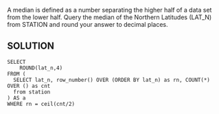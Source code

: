 A median is defined as a number separating the higher half of a data set from the lower half.
Query the median of the Northern Latitudes (LAT_N) from STATION and round your answer to  decimal places.

## SOLUTION
```
SELECT 
    ROUND(lat_n,4)
FROM (
  SELECT lat_n, row_number() OVER (ORDER BY lat_n) as rn, COUNT(*) OVER () as cnt
  from station
) AS a
WHERE rn = ceil(cnt/2)
```
